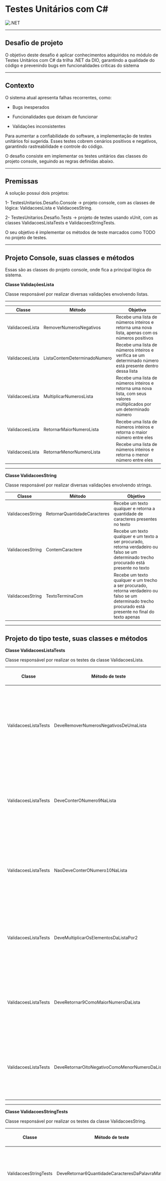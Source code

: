 # Testes Unitários com C#
![.NET](https://github.com/JefersonManso/validacoes-e-testes-unitarios/actions/workflows/dotnet.yml/badge.svg)

---

## Desafio de projeto
O objetivo deste desafio é aplicar conhecimentos adquiridos no módulo de Testes Unitários com C# da trilha .NET da DIO, garantindo a qualidade do código e prevenindo bugs em funcionalidades críticas do sistema

---

## Contexto
O sistema atual apresenta falhas recorrentes, como:

- Bugs inesperados

- Funcionalidades que deixam de funcionar

- Validações inconsistentes

Para aumentar a confiabilidade do software, a implementação de testes unitários foi sugerida. Esses testes cobrem cenários positivos e negativos, garantindo rastreabilidade e controle do código.

O desafio consiste em implementar os testes unitários das classes do projeto console, seguindo as regras definidas abaixo.

---

## Premissas
A solução possui dois projetos:

1- TestesUnitarios.Desafio.Console → projeto console, com as classes de lógica: ValidacoesLista e ValidacoesString.

2- TestesUnitarios.Desafio.Tests → projeto de testes usando xUnit, com as classes ValidacoesListaTests e ValidacoesStringTests.

O seu objetivo é implementar os métodos de teste marcados como TODO no projeto de testes.

---

## Projeto Console, suas classes e métodos

Essas são as classes do projeto console, onde fica a principal lógica do sistema.

**Classe ValidaçõesLista**

Classe responsável por realizar diversas validações envolvendo listas.

---

| Classe          | Método                       | Objetivo                                                                                                                |
|---------------- |------------------------------|-------------------------------------------------------------------------------------------------------------------------|
| ValidacoesLista | RemoverNumerosNegativos      | Recebe uma lista de números inteiros e retorna uma nova lista, apenas com os números positivos                          |
| ValidacoesLista | ListaContemDeterminadoNumero | Recebe uma lista de números inteiros e verifica se um determinado número está presente dentro dessa lista               |
| ValidacoesLista | MultiplicarNumerosLista      | Recebe uma lista de números inteiros e retorna uma nova lista, com seus valores múltiplicados por um determinado número |
| ValidacoesLista | RetornarMaiorNumeroLista     | Recebe uma lista de números inteiros e retorna o maior número entre eles                                                |
| ValidacoesLista | RetornarMenorNumeroLista     | Recebe uma lista de números inteiros e retorna o menor número entre eles                                                |

---

**Classe ValidacoesString**

Classe responsável por realizar diversas validações envolvendo strings.

| Classe           | Método                       | Objetivo                                                                                                                
|------------------|------------------------------|------------------------------------------------------------------------------------------------------------------------------------------------------------|
| ValidacoesString | RetornarQuantidadeCaracteres | Recebe um texto qualquer e retorna a quantidade de caracteres presentes no texto                                                                           |
| ValidacoesString | ContemCaractere              | Recebe um texto qualquer e um texto a ser procurado, retorna verdadeiro ou falso se um determinado trecho procurado está presente no texto                 |
| ValidacoesString | TextoTerminaCom              | Recebe um texto qualquer e um trecho a ser procurado, retorna verdadeiro ou falso se um determinado trecho procurado está presente no final do texto apenas |

---

## Projeto do tipo teste, suas classes e métodos

**Classe ValidacoesListaTests**

Classe responsável por realizar os testes da classe ValidacoesLista.

| Classe               | Método de teste                               | Resultado esperado do teste
|----------------------|-----------------------------------------------|--------------------------------------------------------------------------------------------------------------------------------------------|
| ValidacoesListaTests | DeveRemoverNumerosNegativosDeUmaLista         | Ao passar uma lista com diversos números, incluindo positivos e negativos, deve ser retornado uma nova lista apenas com números positivos  |
| ValidacoesListaTests | DeveConterONumero9NaLista                     | Ao passar uma lista com diversos números, incluindo o número 9, deve retornar verdadeiro, pois encontrou o 9 na lista                      |
| ValidacoesListaTests | NaoDeveConterONumero10NaLista                 | Ao passar uma lista com diversos números, mas sem o número 10, deve retornar falso, pois não encontrou o 10 na lista                       |
| ValidacoesListaTests | DeveMultiplicarOsElementosDaListaPor2         | Ao passar uma lista de inteiros, deve retornar uma nova lista, com todos os elementos da lista multiplicados por 2                         |
| ValidacoesListaTests | DeveRetornar9ComoMaiorNumeroDaLista           | Ao passar uma lista de números inteiros, sendo o maior deles 9, deve retornar o 9 como maior elemento dentro dessa lista                   |
| ValidacoesListaTests | DeveRetornarOitoNegativoComoMenorNumeroDaList | Ao passar uma lista de números inteiros, sendo o menor deles -8, deve retornar o -8 como menor elemento dentro dessa lista                 |

---

**Classe ValidacoesStringTests**

Classe responsável por realizar os testes da classe ValidacoesString.

| Classe                | Método de teste                                  | Resultado esperado do teste
|---------------------- |--------------------------------------------------|--------------------------------------------------------------------------------------------------------------------------------------------------------------------------------------------------|
| ValidacoesStringTests | DeveRetornar6QuantidadeCaracteresDaPalavraMatrix | Ao passar um texto escrito a palavra "Matrix", deve retornar o número 6, representando 6 caracteres presentes na palavra                                                                         |
| ValidacoesStringTests | DeveContemAPalavraQualquerNoTexto                | Ao passar um texto escrito "Esse é um texto qualquer" e procurar pela palavra "qualquer", deve retornar verdadeiro pois a palavra existe no texto                                                |
| ValidacoesStringTests | NaoDeveConterAPalavraTesteNoTexto                | Ao passar um texto escrito "Esse é um texto qualquer" e procurar pela palavra "teste", deve retornar falso pois a palavra não existe no texto                                                    |
| ValidacoesStringTests | TextoDeveTerminarComAPalavraProcurado            | Ao passar um texto escrito "Começo, meio e fim do texto procurado" e procurar pela palavra "procurado", deve retornar verdadeiro pois a palavra existe no texto e está inclusa no final do texto |

---
## Estrutura do projeto

O projeto está estruturado da seguinte maneira:

![Solution](Imagens/projeto.png)
*Figura 1 – Estrutura do projeto*

![Teste do Build](Imagens/teste-build.png)
*Figura 2 – Resultado do Build*

![Teste Unitário](Imagens/teste-unitario.png)
*Figura 3 – Testes Unitários passando*

---


```
validacoes-e-testes-unitarios/
│
├── Imagens/
│   ├── projeto.png
│   ├── teste-build.png
│   └── teste-unitario.png
│
├── TestesUnitarios.Desafio.Console/
│   └── Services/
│       ├── ValidacoesLista.cs
│       └── ValidacoesString.cs
│
├── TestesUnitarios.Desafio.Tests/
│   ├── ValidacoesListaTests.cs
│   └── ValidacoesStringTests.cs
└── validacoes-e-testes-unitarios.sln


```

## Como rodar os testes

1. Clone o repositório:
```bash
git clone https://github.com/JefersonManso/validacoes-e-testes-unitarios.git
cd validacoes-e-testes-unitarios
dotnet test

---